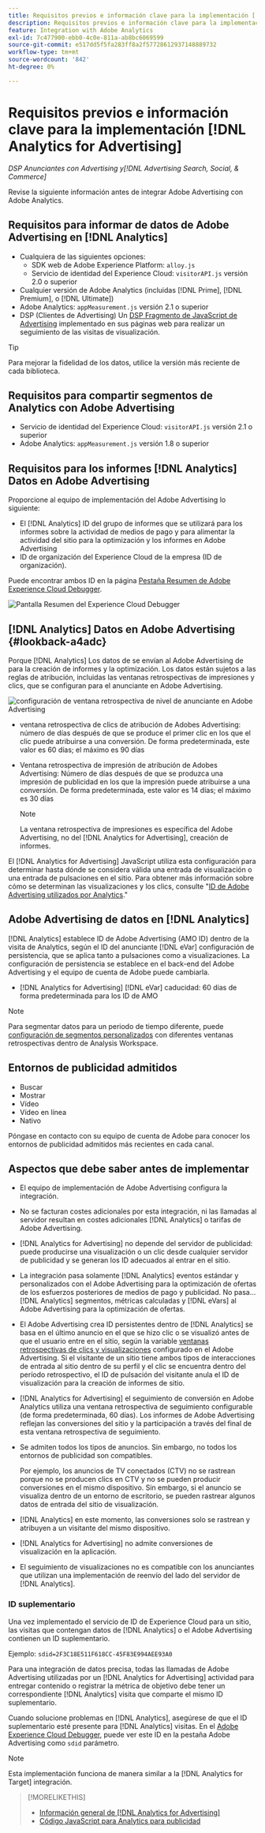 ```yaml
---
title: Requisitos previos e información clave para la implementación [!DNL Analytics for Advertising]
description: Requisitos previos e información clave para la implementación [!DNL Analytics for Advertising]
feature: Integration with Adobe Analytics
exl-id: 7c477900-ebb0-4c0e-811a-ab8bc6069599
source-git-commit: e517dd5f5fa283ff8a2f57728612937148889732
workflow-type: tm+mt
source-wordcount: '842'
ht-degree: 0%

---
```


# Requisitos previos e información clave para la implementación [!DNL Analytics for Advertising]

*DSP Anunciantes con Advertising y[!DNL Advertising Search, Social, & Commerce]*

Revise la siguiente información antes de integrar Adobe Advertising con Adobe Analytics.

## Requisitos para informar de datos de Adobe Advertising en [!DNL Analytics]

* Cualquiera de las siguientes opciones:
   * SDK web de Adobe Experience Platform: `alloy.js`
   * Servicio de identidad del Experience Cloud: `visitorAPI.js` versión 2.0 o superior
* Cualquier versión de Adobe Analytics (incluidas [!DNL Prime], [!DNL Premium], o [!DNL Ultimate])
* Adobe Analytics: `appMeasurement.js` versión 2.1 o superior
* DSP (Clientes de Advertising) Un [DSP Fragmento de JavaScript de Advertising](javascript.md) implementado en sus páginas web para realizar un seguimiento de las visitas de visualización.

>[!TIP]
>
>Para mejorar la fidelidad de los datos, utilice la versión más reciente de cada biblioteca.

## Requisitos para compartir segmentos de Analytics con Adobe Advertising

* Servicio de identidad del Experience Cloud: `visitorAPI.js` versión 2.1 o superior
* Adobe Analytics: `appMeasurement.js` versión 1.8 o superior

## Requisitos para los informes [!DNL Analytics] Datos en Adobe Advertising

Proporcione al equipo de implementación del Adobe Advertising lo siguiente:

* El [!DNL Analytics] ID del grupo de informes que se utilizará para los informes sobre la actividad de medios de pago y para alimentar la actividad del sitio para la optimización y los informes en Adobe Advertising
* ID de organización del Experience Cloud de la empresa (ID de organización).

Puede encontrar ambos ID en la página [Pestaña Resumen de Adobe Experience Cloud Debugger](https://experienceleague.adobe.com/docs/debugger/using-v2/summary.html).

![Pantalla Resumen del Experience Cloud Debugger](/help/integrations/assets/a4adc-debugger-summary.png)

## [!DNL Analytics] Datos en Adobe Advertising {#lookback-a4adc}

Porque [!DNL Analytics] Los datos de se envían al Adobe Advertising de para la creación de informes y la optimización. Los datos están sujetos a las reglas de atribución, incluidas las ventanas retrospectivas de impresiones y clics, que se configuran para el anunciante en Adobe Advertising.

![configuración de ventana retrospectiva de nivel de anunciante en Adobe Advertising](/help/integrations/assets/a4adc-lookbacks.png)

* ventana retrospectiva de clics de atribución de Adobes Advertising: número de días después de que se produce el primer clic en los que el clic puede atribuirse a una conversión. De forma predeterminada, este valor es 60 días; el máximo es 90 días
* Ventana retrospectiva de impresión de atribución de Adobes Advertising: Número de días después de que se produzca una impresión de publicidad en los que la impresión puede atribuirse a una conversión. De forma predeterminada, este valor es 14 días; el máximo es 30 días

  >[!NOTE]
  >
  > La ventana retrospectiva de impresiones es específica del Adobe Advertising, no del [!DNL Analytics for Advertising], creación de informes.

El [!DNL Analytics for Advertising] JavaScript utiliza esta configuración para determinar hasta dónde se considera válida una entrada de visualización o una entrada de pulsaciones en el sitio. Para obtener más información sobre cómo se determinan las visualizaciones y los clics, consulte &quot;[ID de Adobe Advertising utilizados por Analytics](ids.md).&quot;

## Adobe Advertising de datos en [!DNL Analytics]

[!DNL Analytics] establece ID de Adobe Advertising (AMO ID) dentro de la visita de Analytics, según el ID del anunciante [!DNL eVar] configuración de persistencia, que se aplica tanto a pulsaciones como a visualizaciones. La configuración de persistencia se establece en el back-end del Adobe Advertising y el equipo de cuenta de Adobe puede cambiarla.

* [!DNL Analytics for Advertising] [!DNL eVar] caducidad: 60 días de forma predeterminada para los ID de AMO

>[!NOTE]
>
>Para segmentar datos para un periodo de tiempo diferente, puede [configuración de segmentos personalizados](https://experienceleague.adobe.com/docs/analytics/components/segmentation/segmentation-workflow/seg-build.html) con diferentes ventanas retrospectivas dentro de Analysis Workspace.

## Entornos de publicidad admitidos

* Buscar
* Mostrar
* Vídeo
* Vídeo en línea
* Nativo

Póngase en contacto con su equipo de cuenta de Adobe para conocer los entornos de publicidad admitidos más recientes en cada canal.

## Aspectos que debe saber antes de implementar

* El equipo de implementación de Adobe Advertising configura la integración.

* No se facturan costes adicionales por esta integración, ni las llamadas al servidor resultan en costes adicionales [!DNL Analytics] o tarifas de Adobe Advertising.

* [!DNL Analytics for Advertising] no depende del servidor de publicidad: puede producirse una visualización o un clic desde cualquier servidor de publicidad y se generan los ID adecuados al entrar en el sitio.

* La integración pasa solamente [!DNL Analytics] eventos estándar y personalizados con el Adobe Advertising para la optimización de ofertas de los esfuerzos posteriores de medios de pago y publicidad. No pasa... [!DNL Analytics] segmentos, métricas calculadas y [!DNL eVars] al Adobe Advertising para la optimización de ofertas.

* El Adobe Advertising crea ID persistentes dentro de [!DNL Analytics] se basa en el último anuncio en el que se hizo clic o se visualizó antes de que el usuario entre en el sitio, según la variable [ventanas retrospectivas de clics y visualizaciones](#lookback-a4adc) configurado en el Adobe Advertising. Si el visitante de un sitio tiene ambos tipos de interacciones de entrada al sitio dentro de su perfil y el clic se encuentra dentro del período retrospectivo, el ID de pulsación del visitante anula el ID de visualización para la creación de informes de sitio.

* [!DNL Analytics for Advertising] el seguimiento de conversión en Adobe Analytics utiliza una ventana retrospectiva de seguimiento configurable (de forma predeterminada, 60 días). Los informes de Adobe Advertising reflejan las conversiones del sitio y la participación a través del final de esta ventana retrospectiva de seguimiento.

* Se admiten todos los tipos de anuncios. Sin embargo, no todos los entornos de publicidad son compatibles.

  Por ejemplo, los anuncios de TV conectados (CTV) no se rastrean porque no se producen clics en CTV y no se pueden producir conversiones en el mismo dispositivo. Sin embargo, si el anuncio se visualiza dentro de un entorno de escritorio, se pueden rastrear algunos datos de entrada del sitio de visualización.

* [!DNL Analytics] en este momento, las conversiones solo se rastrean y atribuyen a un visitante del mismo dispositivo.

* [!DNL Analytics for Advertising] no admite conversiones de visualización en la aplicación.

* El seguimiento de visualizaciones no es compatible con los anunciantes que utilizan una implementación de reenvío del lado del servidor de [!DNL Analytics].

### ID suplementario

Una vez implementado el servicio de ID de Experience Cloud para un sitio, las visitas que contengan datos de [!DNL Analytics] o el Adobe Advertising contienen un ID suplementario.

Ejemplo: `sdid=2F3C18E511F618CC-45F83E994AEE93A0`

Para una integración de datos precisa, todas las llamadas de Adobe Advertising utilizadas por un [!DNL Analytics for Advertising] actividad para entregar contenido o registrar la métrica de objetivo debe tener un correspondiente [!DNL Analytics] visita que comparte el mismo ID suplementario.

Cuando solucione problemas en [!DNL Analytics], asegúrese de que el ID suplementario esté presente para [!DNL Analytics] visitas. En el [Adobe Experience Cloud Debugger](https://experienceleague.adobe.com/docs/debugger/using-v2/summary.html), puede ver este ID en la pestaña Adobe Advertising como `sdid` parámetro.

>[!NOTE]
>
> Esta implementación funciona de manera similar a la [!DNL Analytics for Target] integración.

>[!MORELIKETHIS]
>
>* [Información general de [!DNL Analytics for Advertising]](overview.md)
>* [Código JavaScript para Analytics para publicidad](/help/integrations/analytics/javascript.md)
